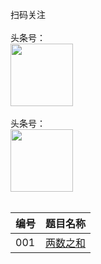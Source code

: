 扫码关注
<br>
<br>
头条号：  
<img src="http://java-code.net/img/toutiao.jpeg" width = "100" height = "100"/>
<br>
<br>
头条号：  
<img src="http://java-code.net/img/weixin.jpg" width = "100" height = "100"/>
<br>
<br>

|编号|题目名称|  
|----|----|  
|001|[两数之和](http://java-code.net/article/mobile/?id=11)|  
